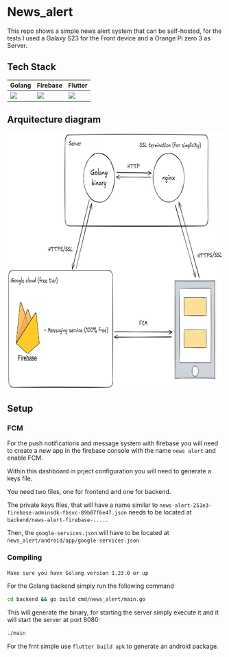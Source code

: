 # News_alert

This repo shows a simple news alert system that can be self-hosted, for the tests I used a Galaxy S23 for the Front device and a Orange Pi zero 3 as Server.

## Tech Stack

| Golang | Firebase | Flutter | 
| ------ | ------ | ---------- |
| <img height="60" src="https://raw.githubusercontent.com/marwin1991/profile-technology-icons/refs/heads/main/icons/go.png"> | <img height="60" src="https://raw.githubusercontent.com/marwin1991/profile-technology-icons/refs/heads/main/icons/firebase.png"> | <img height="60" src="https://raw.githubusercontent.com/marwin1991/profile-technology-icons/refs/heads/main/icons/flutter.png"> |

## Arquitecture diagram

<img height="600" src="/news_alert.png">

## Setup

### FCM

For the push notifications and message system with firebase you will need to create a new app in the firebase console with the name `news alert` and enable FCM.

Within this dashboard in prject configuration you will need to generate a keys file.

You need two files, one for frontend and one for backend.

The private keys files, that will have a name similar to `news-alert-251e3-firebase-adminsdk-fbsvc-89b07f6e47.json` needs to be located at `backend/news-alert-firebase-.....`

Then, the `google-services.json` will have to be located at `news_alert/android/app/google-services.json`

### Compiling

`Make sure you have Golang version 1.23.0 or up`

For the Golang backend simply run the following command

```bash
cd backend && go build cmd/news_alert/main.go 
```
This will generate the binary, for starting the server simply execute it and it will start the server at port 8080:
```bash
./main
```

For the frnt simple use `flutter build apk` to generate an android package.


